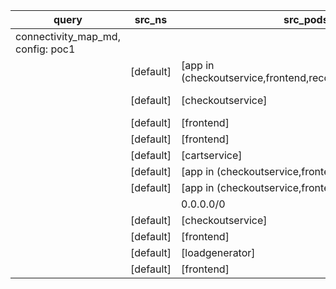 |query|src_ns|src_pods|dst_ns|dst_pods|connection|
|---|---|---|---|---|---|
|connectivity_map_md, config: poc1||||||
||[default]|[app in (checkoutservice,frontend,recommendationservice)]|[default]|[productcatalogservice]|TCP 3550|
||[default]|[checkoutservice]|[default]|[app in (paymentservice,shippingservice)]|TCP 50051|
||[default]|[frontend]|[default]|[shippingservice]|TCP 50051|
||[default]|[frontend]|[default]|[checkoutservice]|TCP 5050|
||[default]|[cartservice]|[default]|[redis-cart]|TCP 6379|
||[default]|[app in (checkoutservice,frontend)]|[default]|[currencyservice]|TCP 7000|
||[default]|[app in (checkoutservice,frontend)]|[default]|[cartservice]|TCP 7070|
|||0.0.0.0/0|[default]|[frontend]|TCP 8080|
||[default]|[checkoutservice]|[default]|[emailservice]|TCP 8080|
||[default]|[frontend]|[default]|[recommendationservice]|TCP 8080|
||[default]|[loadgenerator]|[default]|[frontend]|TCP 8080|
||[default]|[frontend]|[default]|[adservice]|TCP 9555|

